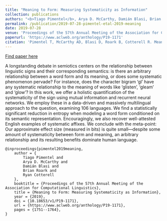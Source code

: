 ```yaml
---
title: "Meaning to Form: Measuring Systematicity as Information"
collection: publications
authors: "<b>Tiago Pimentel</b>, Arya D. McCarthy, Damián Blasi, Brian Roark, Ryan Cotterell"
permalink: /publication/2019-07-28-pimentel-etal-2019-meaning
date: 2019-07-28
venue: 'Proceedings of the 57th Annual Meeting of the Association for Computational Linguistics'
paperurl: 'https://www.aclweb.org/anthology/P19-1171'
citation: 'Pimentel T, McCarthy AD, Blasi D, Roark B, Cotterell R. Meaning to Form: Measuring Systematicity as Information. In: Proceedings of the 57th Annual Meeting of the Association for Computational Linguistics, 2019 Jul (pp. 1751-1764).'
---
```


<a href='https://www.aclweb.org/anthology/P19-1171'>Find paper here</a>

A longstanding debate in semiotics centers on the relationship between linguistic signs and their corresponding semantics: is there an arbitrary relationship between a word form and its meaning, or does some systematic phenomenon pervade? For instance, does the character bigram ‘gl’ have any systematic relationship to the meaning of words like ‘glisten’, ‘gleam’ and ‘glow’? In this work, we offer a holistic quantification of the systematicity of the sign using mutual information and recurrent neural networks. We employ these in a data-driven and massively multilingual approach to the question, examining 106 languages. We find a statistically significant reduction in entropy when modeling a word form conditioned on its semantic representation. Encouragingly, we also recover well-attested English examples of systematic affixes. We conclude with the meta-point: Our approximate effect size (measured in bits) is quite small—despite some amount of systematicity between form and meaning, an arbitrary relationship and its resulting benefits dominate human language.

```
@inproceedings{pimentel2019meaning,
    author = {
        Tiago Pimentel and
        Arya D. McCarthy and
        Damián Blasi and
        Brian Roark and
        Ryan Cotterell
    },
    booktitle = {Proceedings of the 57th Annual Meeting of the Association for Computational Linguistics},
    title = {Meaning to Form: Measuring Systematicity as Information},
    year = {2019},
    doi = {10.18653/v1/P19-1171},
    url = {https://www.aclweb.org/anthology/P19-1171},
    pages = {1751--1764},
}
```